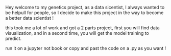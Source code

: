 Hey welcome to my genetics project, as a data sicentist, I always wanted to be helpull for people, so I decide to make this project in the way to become a better data scientist ! 

this took me  a lot of work and got a 2 parts project, first you will find data visualization, and in a second time, you will get the model training to predict. 

run it on a jupyter not book or copy and past the code on a .py as you want ! 
